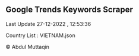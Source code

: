 

## Google Trends Keywords Scraper 
 
Last Update 27-12-2022 , 12:53:36

Country List :
VIETNAM.json



© Abdul Muttaqin 
